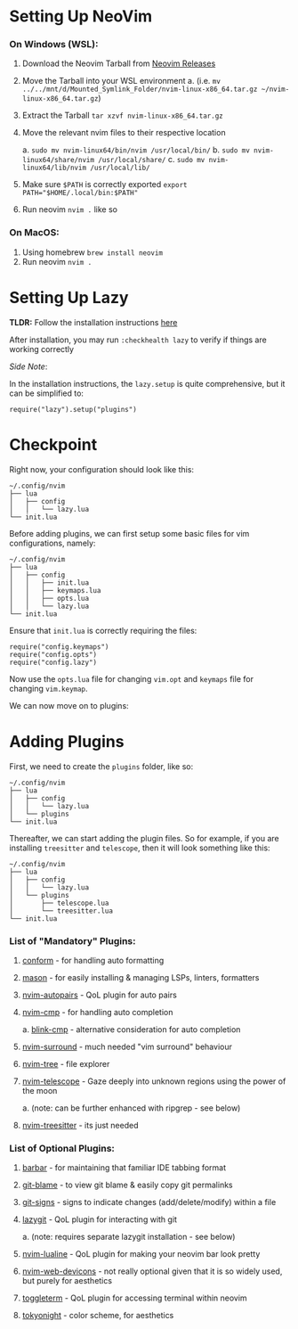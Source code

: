 # Setting Up NeoVim

### On Windows (WSL):

1. Download the Neovim Tarball from [Neovim Releases](https://github.com/neovim/neovim/releases)
2. Move the Tarball into your WSL environment 
    a. (i.e. `mv ../../mnt/d/Mounted_Symlink_Folder/nvim-linux-x86_64.tar.gz ~/nvim-linux-x86_64.tar.gz`)

3. Extract the Tarball `tar xzvf nvim-linux-x86_64.tar.gz`
4. Move the relevant nvim files to their respective location

    a. `sudo mv nvim-linux64/bin/nvim /usr/local/bin/`
    b. `sudo mv nvim-linux64/share/nvim /usr/local/share/`
    c. `sudo mv nvim-linux64/lib/nvim /usr/local/lib/`

5. Make sure `$PATH` is correctly exported `export PATH="$HOME/.local/bin:$PATH"`
6. Run neovim `nvim .` like so

### On MacOS:

1. Using homebrew `brew install neovim`
2. Run neovim `nvim .`

# Setting Up Lazy

**TLDR:** Follow the installation instructions [here](https://lazy.folke.io/installation)

After installation, you may run `:checkhealth lazy` to verify if things are working correctly

*Side Note*:

In the installation instructions, the `lazy.setup` is quite comprehensive, but it can be simplified to:

`require("lazy").setup("plugins")`

# Checkpoint

Right now, your configuration should look like this:

```
~/.config/nvim
├── lua
│   ├── config
│   │   └── lazy.lua
└── init.lua
```

Before adding plugins, we can first setup some basic files for vim configurations, namely:

```
~/.config/nvim
├── lua
│   ├── config
│   │   ├── init.lua
│   │   ├── keymaps.lua
│   │   ├── opts.lua
│   │   └── lazy.lua
└── init.lua
```

Ensure that `init.lua` is correctly requiring the files:

```
require("config.keymaps")
require("config.opts")
require("config.lazy")
```

Now use the `opts.lua` file for changing `vim.opt` and `keymaps` file for changing `vim.keymap`.

We can now move on to plugins:

# Adding Plugins

First, we need to create the `plugins` folder, like so:

```
~/.config/nvim
├── lua
│   ├── config
│   │   └── lazy.lua
│   └── plugins
└── init.lua
```

Thereafter, we can start adding the plugin files. So for example, if you are installing `treesitter` and `telescope`, 
then it will look something like this:

```
~/.config/nvim
├── lua
│   ├── config
│   │   └── lazy.lua
│   └── plugins
│       ├── telescope.lua
│       └── treesitter.lua
└── init.lua
```

### List of "Mandatory" Plugins:

1. [conform](https://github.com/stevearc/conform.nvim) - for handling auto formatting
2. [mason](https://github.com/mason-org/mason.nvim) - for easily installing & managing LSPs, linters, formatters
3. [nvim-autopairs](https://github.com/windwp/nvim-autopairs) - QoL plugin for auto pairs
4. [nvim-cmp](https://github.com/hrsh7th/nvim-cmp) - for handling auto completion

    a. [blink-cmp](https://github.com/Saghen/blink.cmp) - alternative consideration for auto completion

5. [nvim-surround](https://github.com/kylechui/nvim-surround) - much needed "vim surround" behaviour
6. [nvim-tree](https://github.com/nvim-tree/nvim-tree.lua) - file explorer
7. [nvim-telescope](https://github.com/nvim-telescope/telescope.nvim) - Gaze deeply into unknown regions using the power of the moon

    a. (note: can be further enhanced with ripgrep - see below)

8. [nvim-treesitter](https://github.com/nvim-treesitter/nvim-treesitter) - its just needed


### List of Optional Plugins:

1. [barbar](https://github.com/romgrk/barbar.nvim) - for maintaining that familiar IDE tabbing format
2. [git-blame](https://github.com/f-person/git-blame.nvim) - to view git blame & easily copy git permalinks
3. [git-signs](https://github.com/lewis6991/gitsigns.nvim) - signs to indicate changes (add/delete/modify) within a file
4. [lazygit](https://github.com/kdheepak/lazygit.nvim) - QoL plugin for interacting with git 

    a. (note: requires separate lazygit installation -  see below)

5. [nvim-lualine](https://github.com/nvim-lualine/lualine.nvim) - QoL plugin for making your neovim bar look pretty
6. [nvim-web-devicons](https://github.com/nvim-tree/nvim-web-devicons) - not really optional given that it is so widely used, but purely for aesthetics
7. [toggleterm](https://github.com/akinsho/toggleterm.nvim) - QoL plugin for accessing terminal within neovim
8. [tokyonight](https://github.com/folke/tokyonight.nvim) - color scheme, for aesthetics



